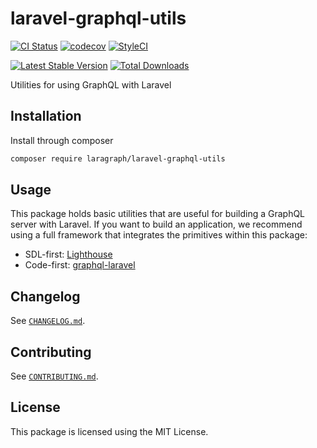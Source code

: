 # laravel-graphql-utils

[![CI Status](https://github.com/laragraph/laravel-graphql-utils/workflows/Continuous%20Integration/badge.svg)](https://github.com/laragraph/laravel-graphql-utils/actions)
[![codecov](https://codecov.io/gh/laragraph/laravel-graphql-utils/branch/master/graph/badge.svg)](https://codecov.io/gh/laragraph/laravel-graphql-utils)
[![StyleCI](https://github.styleci.io/repos/228471198/shield?branch=master)](https://github.styleci.io/repos/228471198)

[![Latest Stable Version](https://poser.pugx.org/laragraph/laravel-graphql-utils/v/stable)](https://packagist.org/packages/laragraph/laravel-graphql-utils)
[![Total Downloads](https://poser.pugx.org/laragraph/laravel-graphql-utils/downloads)](https://packagist.org/packages/laragraph/laravel-graphql-utils)

Utilities for using GraphQL with Laravel

## Installation

Install through composer

```bash
composer require laragraph/laravel-graphql-utils
```

## Usage

This package holds basic utilities that are useful for building a GraphQL server with Laravel.
If you want to build an application, we recommend using a full framework that integrates the
primitives within this package:

- SDL-first: [Lighthouse](https://github.com/nuwave/lighthouse)
- Code-first: [graphql-laravel](https://github.com/rebing/graphql-laravel)

## Changelog

See [`CHANGELOG.md`](CHANGELOG.md).

## Contributing

See [`CONTRIBUTING.md`](.github/CONTRIBUTING.md).

## License

This package is licensed using the MIT License.
